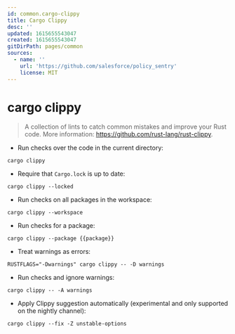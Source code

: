 ```yaml
---
id: common.cargo-clippy
title: Cargo Clippy
desc: ''
updated: 1615655543047
created: 1615655543047
gitDirPath: pages/common
sources:
  - name: ''
    url: 'https://github.com/salesforce/policy_sentry'
    license: MIT
---
```

# cargo clippy

> A collection of lints to catch common mistakes and improve your Rust code.
> More information: <https://github.com/rust-lang/rust-clippy>.

- Run checks over the code in the current directory:

`cargo clippy`

- Require that `Cargo.lock` is up to date:

`cargo clippy --locked`

- Run checks on all packages in the workspace:

`cargo clippy --workspace`

- Run checks for a package:

`cargo clippy --package {{package}}`

- Treat warnings as errors:

`RUSTFLAGS="-Dwarnings" cargo clippy -- -D warnings`

- Run checks and ignore warnings:

`cargo clippy -- -A warnings`

- Apply Clippy suggestion automatically (experimental and only supported on the nightly channel):

`cargo clippy --fix -Z unstable-options`

